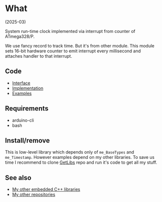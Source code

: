 # What

(2025-03)

System run-time clock implemented via interrupt from counter
of ATmega328/P.

We use fancy record to track time. But it's from other module.
This module sets 16-bit hardware counter to emit interrupt
every millisecond and attaches handler to that interrupt.

## Code

* [Interface][Interface]
* [Implementation][Implementation]
* [Examples][Examples]

## Requirements

  * arduino-cli
  * bash

## Install/remove

This is low-level library which depends only of `me_BaseTypes` and
`me_Timestamp`. However examples depend on my other libraries.
To save us time I recommend to clone [GetLibs][GetLibs] repo
and run it's code to get all my stuff.

## See also

* [My other embedded C++ libraries][Embedded]
* [My other repositories][Repos]

[Interface]: src/me_RunTime.h
[Implementation]: src/me_RunTime.cpp
[Examples]: examples/

[GetLibs]: https://github.com/martin-eden/Embedded-Framework-GetLibs

[Embedded]: https://github.com/martin-eden/Embedded_Crafts/tree/master/Parts
[Repos]: https://github.com/martin-eden/contents
